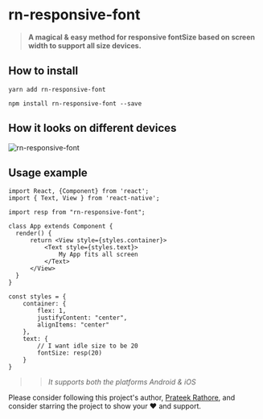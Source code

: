 # rn-responsive-font
> **A magical &  easy method for responsive fontSize based on screen width to support all size devices.**

## How to install 

`yarn add rn-responsive-font`

`npm install rn-responsive-font --save`

## How it looks on different devices
![rn-responsive-font](https://i.ibb.co/r2GBBxw/Screenshot-2019-06-04-at-6-56-21-PM.png)

## Usage example

``` 
import React, {Component} from 'react';
import { Text, View } from 'react-native';

import resp from "rn-responsive-font";

class App extends Component {
  render() {
	  return <View style={styles.container}>
		  <Text style={styles.text}>
			  My App fits all screen
		  </Text>
	  </View>
  }
}

const styles = {
	container: {
		flex: 1, 
		justifyContent: "center",
		alignItems: "center"
	},
	text: {
		// I want idle size to be 20
		fontSize: resp(20)
	}
}
```

>>*It supports both the platforms Android & iOS*




Please consider following this project's author, [Prateek Rathore](https://github.com/AndroConsis), and consider starring the project to show your :heart: and support.
